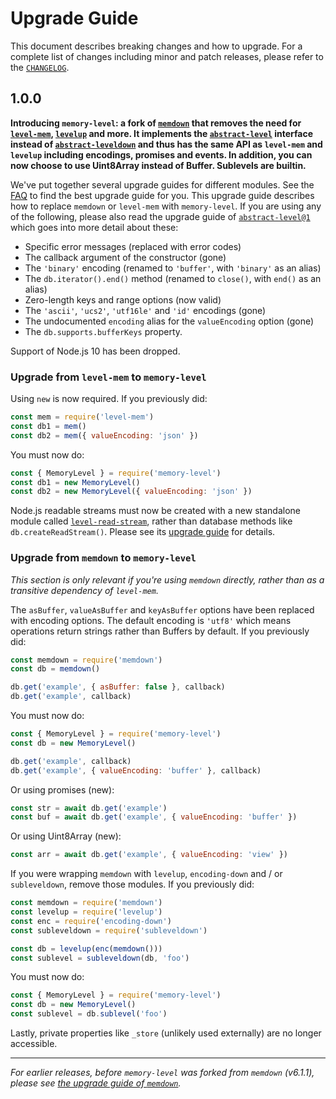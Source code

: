 # Upgrade Guide

This document describes breaking changes and how to upgrade. For a complete list of changes including minor and patch releases, please refer to the [`CHANGELOG`](CHANGELOG.md).

## 1.0.0

**Introducing `memory-level`: a fork of [`memdown`](https://github.com/Level/memdown) that removes the need for [`level-mem`](https://github.com/Level/mem), [`levelup`](https://github.com/Level/levelup) and more. It implements the [`abstract-level`](https://github.com/Level/abstract-level) interface instead of [`abstract-leveldown`](https://github.com/Level/abstract-leveldown) and thus has the same API as `level-mem` and `levelup` including encodings, promises and events. In addition, you can now choose to use Uint8Array instead of Buffer. Sublevels are builtin.**

We've put together several upgrade guides for different modules. See the [FAQ](https://github.com/Level/community#faq) to find the best upgrade guide for you. This upgrade guide describes how to replace `memdown` or `level-mem` with `memory-level`. If you are using any of the following, please also read the upgrade guide of [`abstract-level@1`](https://github.com/Level/abstract-level/blob/main/UPGRADING.md#100) which goes into more detail about these:

- Specific error messages (replaced with error codes)
- The callback argument of the constructor (gone)
- The `'binary'` encoding (renamed to `'buffer'`, with `'binary'` as an alias)
- The `db.iterator().end()` method (renamed to `close()`, with `end()` as an alias)
- Zero-length keys and range options (now valid)
- The `'ascii'`, `'ucs2'`, `'utf16le'` and `'id'` encodings (gone)
- The undocumented `encoding` alias for the `valueEncoding` option (gone)
- The `db.supports.bufferKeys` property.

Support of Node.js 10 has been dropped.

### Upgrade from `level-mem` to `memory-level`

Using `new` is now required. If you previously did:

```js
const mem = require('level-mem')
const db1 = mem()
const db2 = mem({ valueEncoding: 'json' })
```

You must now do:

```js
const { MemoryLevel } = require('memory-level')
const db1 = new MemoryLevel()
const db2 = new MemoryLevel({ valueEncoding: 'json' })
```

Node.js readable streams must now be created with a new standalone module called [`level-read-stream`](https://github.com/Level/read-stream), rather than database methods like `db.createReadStream()`. Please see its [upgrade guide](https://github.com/Level/read-stream/blob/main/UPGRADING.md#100) for details.

### Upgrade from `memdown` to `memory-level`

_This section is only relevant if you're using `memdown` directly, rather than as a transitive dependency of `level-mem`._

The `asBuffer`, `valueAsBuffer` and `keyAsBuffer` options have been replaced with encoding options. The default encoding is `'utf8'` which means operations return strings rather than Buffers by default. If you previously did:

```js
const memdown = require('memdown')
const db = memdown()

db.get('example', { asBuffer: false }, callback)
db.get('example', callback)
```

You must now do:

```js
const { MemoryLevel } = require('memory-level')
const db = new MemoryLevel()

db.get('example', callback)
db.get('example', { valueEncoding: 'buffer' }, callback)
```

Or using promises (new):

```js
const str = await db.get('example')
const buf = await db.get('example', { valueEncoding: 'buffer' })
```

Or using Uint8Array (new):

```js
const arr = await db.get('example', { valueEncoding: 'view' })
```

If you were wrapping `memdown` with `levelup`, `encoding-down` and / or `subleveldown`, remove those modules. If you previously did:

```js
const memdown = require('memdown')
const levelup = require('levelup')
const enc = require('encoding-down')
const subleveldown = require('subleveldown')

const db = levelup(enc(memdown()))
const sublevel = subleveldown(db, 'foo')
```

You must now do:

```js
const { MemoryLevel } = require('memory-level')
const db = new MemoryLevel()
const sublevel = db.sublevel('foo')
```

Lastly, private properties like `_store` (unlikely used externally) are no longer accessible.

---

_For earlier releases, before `memory-level` was forked from `memdown` (v6.1.1), please see [the upgrade guide of `memdown`](https://github.com/Level/memdown/blob/HEAD/UPGRADING.md)._
